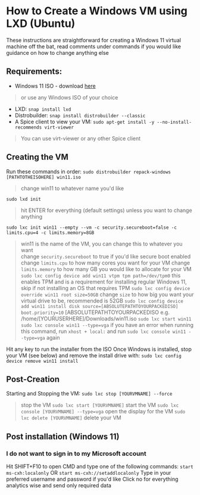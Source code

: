 # How to Create a Windows VM using LXD (Ubuntu)

These instructions are straightforward for creating a Windows 11 virtual machine off the bat, read comments under commands if you would like guidance on how to change anything else

## Requirements:
- Windows 11 ISO - download [here](https://www.microsoft.com/en-us/software-download/windows11)
> or use any Windows ISO of your choice
- LXD: `snap install lxd`
- Distrobuilder: `snap install distrobuilder --classic`
- A Spice client to view your VM: `sudo apt-get install -y --no-install-recommends virt-viewer`
> You can use virt-viewer or any other Spice client

## Creating the VM
Run these commands in order:
`sudo distrobuilder repack-windows [PATHTOTHEISOHERE] win11.iso`
> change win11 to whatever name you'd like

`sudo lxd init`
> hit ENTER for everything (default settings) unless you want to change anything

`sudo lxc init win11 --empty --vm -c security.secureboot=false -c limits.cpu=4 -c limits.memory=8GB`
> win11 is the name of the VM, you can change this to whatever you want <br/>
> change `security.secureboot` to true if you'd like secure boot enabled
> change `limits.cpu` to how many cores you want for your VM
> change `limits.memory` to how many GB you would like to allocate for your VM
`sudo lxc config device add win11 vtpm tpm path=/dev/tpm0`
> this enables TPM and is a requirement for installing regular Windows 11, skip if not installing an OS that requires TPM
`sudo lxc config device override win11 root size=50GB`
> change `size` to how big you want your virtual drive to be, recommended is 52GB
`sudo lxc config device add win11 install disk source=[ABSOLUTEPATHTOYOURPACKEDISO] boot.priority=10`
> [ABSOLUTEPATHTOYOURPACKEDISO e.g. /home/[YOURUSERHERE]/Downloads/win11.iso
`sudo lxc start win11`
`sudo lxc console win11 --type=vga`
> if you have an error when running this command, run `xhost + local:` and run `sudo lxc console win11 --type=vga` again

Hit any key to run the installer from the ISO
Once Windows is installed, stop your VM (see below) and remove the install drive with:
`sudo lxc config device remove win11 install`

## Post-Creation
Starting and Stopping the VM:
`sudo lxc stop [YOURVMNAME] --force`
> stop the VM
`sudo lxc start [YOURVMNAME]`
> start the VM
`sudo lxc console [YOURVMNAME] --type=vga`
> open the display for the VM
`sudo lxc delete [YOURVMNAME]`
> delete your VM

## Post installation (Windows 11)
### I do not want to sign in to my Microsoft account
Hit SHIFT+F10 to open CMD and type one of the following commands:
`start ms-cxh:localonly​` OR `start ms-cxh://setaddlocalonly​`
Type in your preferred username and password if you'd like
Click no for everything analytics wise and send only required data



